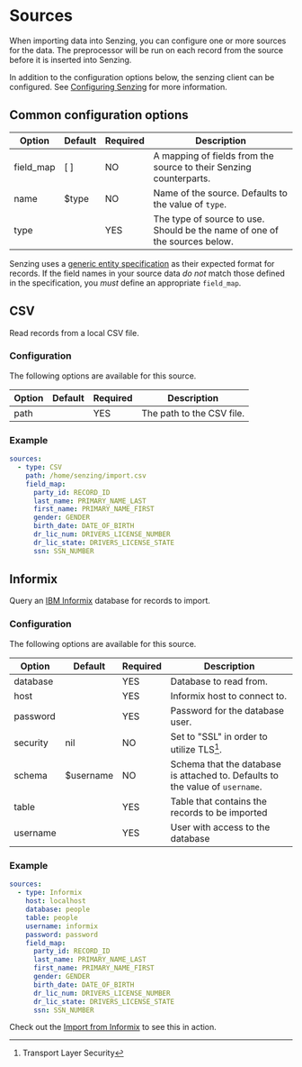 # Sources

When importing data into Senzing, you can configure one or more sources for the
data. The preprocessor will be run on each record from the source before it is
inserted into Senzing. 

In addition to the configuration options below, the senzing client can be
configured. See [Configuring Senzing][senzing-config] for more information.

## Common configuration options

| Option    | Default | Required | Description                                                                |
|-----------|---------|----------|----------------------------------------------------------------------------|
| field_map | [ ]     | NO       | A mapping of fields from the source to their Senzing counterparts.         |
| name      | $type   | NO       | Name of the source. Defaults to the value of `type`.                       |
| type      |         | YES      | The type of source to use. Should be the name of one of the sources below. |

Senzing uses a [generic entity specification][entity-spec] as their expected
format for records. If the field names in your source data _do not_ match those
defined in the specification, you _must_ define an appropriate `field_map`.

## CSV

Read records from a local CSV file.

### Configuration

The following options are available for this source.

| Option | Default | Required | Description               |
|--------|---------|----------|---------------------------|
| path   |         | YES      | The path to the CSV file. |

### Example

```yaml
sources:
  - type: CSV
    path: /home/senzing/import.csv
    field_map:
      party_id: RECORD_ID
      last_name: PRIMARY_NAME_LAST
      first_name: PRIMARY_NAME_FIRST
      gender: GENDER
      birth_date: DATE_OF_BIRTH
      dr_lic_num: DRIVERS_LICENSE_NUMBER
      dr_lic_state: DRIVERS_LICENSE_STATE
      ssn: SSN_NUMBER
```

## Informix

Query an [IBM Informix][informix] database for records to import.

### Configuration

The following options are available for this source.

| Option   | Default   | Required | Description                                                                   |
|----------|-----------|----------|-------------------------------------------------------------------------------|
| database |           | YES      | Database to read from.                                                        |
| host     |           | YES      | Informix host to connect to.                                                  |
| password |           | YES      | Password for the database user.                                               |
| security | nil       | NO       | Set to "SSL" in order to utilize TLS[^1].                                     |
| schema   | $username | NO       | Schema that the database is attached to. Defaults to the value of `username`. |
| table    |           | YES      | Table that contains the records to be imported                                |
| username |           | YES      | User with access to the database                                              |

### Example

```yaml
sources:
  - type: Informix
    host: localhost
    database: people
    table: people
    username: informix
    password: password
    field_map:
      party_id: RECORD_ID
      last_name: PRIMARY_NAME_LAST
      first_name: PRIMARY_NAME_FIRST
      gender: GENDER
      birth_date: DATE_OF_BIRTH
      dr_lic_num: DRIVERS_LICENSE_NUMBER
      dr_lic_state: DRIVERS_LICENSE_STATE
      ssn: SSN_NUMBER
```
Check out the [Import from Informix][informix-example] to see this in action.

[entity-spec]: https://senzing.zendesk.com/hc/en-us/articles/231925448-Generic-Entity-Specification-Data-Mapping
[informix]: https://www.ibm.com/products/informix
[informix-example]: examples/import-from-informix.md
[senzing-config]: configuring-senzing.md
[^1]: Transport Layer Security
